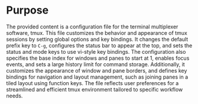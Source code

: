 # Purpose
The provided content is a configuration file for the terminal multiplexer software, tmux. This file customizes the behavior and appearance of tmux sessions by setting global options and key bindings. It changes the default prefix key to `C-g`, configures the status bar to appear at the top, and sets the status and mode keys to use vi-style key bindings. The configuration also specifies the base index for windows and panes to start at 1, enables focus events, and sets a large history limit for command storage. Additionally, it customizes the appearance of window and pane borders, and defines key bindings for navigation and layout management, such as joining panes in a tiled layout using function keys. The file reflects user preferences for a streamlined and efficient tmux environment tailored to specific workflow needs.
